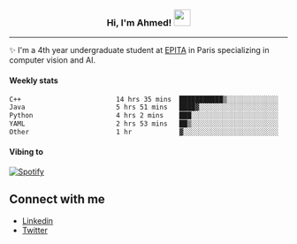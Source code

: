 <!-- Heading -->
<h3 align="center"> Hi, I'm Ahmed! <img src = "https://raw.githubusercontent.com/MartinHeinz/MartinHeinz/master/wave.gif" width = 30px></h3>

<!-- About section -->
---
✨ I'm a 4th year undergraduate student at <a href="https://www.epita.fr/en/">EPITA</a> in Paris specializing in computer vision and AI.

<h4 align ="left"> Weekly stats </h4>

<!--START_SECTION:waka-->

```txt
C++                        14 hrs 35 mins  ███████████▒░░░░░░░░░░░░░   45.32 %
Java                       5 hrs 51 mins   ████▓░░░░░░░░░░░░░░░░░░░░   18.21 %
Python                     4 hrs 2 mins    ███░░░░░░░░░░░░░░░░░░░░░░   12.55 %
YAML                       2 hrs 53 mins   ██▒░░░░░░░░░░░░░░░░░░░░░░   08.98 %
Other                      1 hr            ▓░░░░░░░░░░░░░░░░░░░░░░░░   03.15 %
```

<!--END_SECTION:waka-->

<h4 align ="left">Vibing to</h4>

[![Spotify](https://novatorem-ten-lyart.vercel.app/api/spotify)](https://open.spotify.com/user/31knevkvll66tzc3gqtoi6ngjbre)

<!-- Connect section -->

## Connect with me
  * <a href="https://www.linkedin.com/in/ahmed-hassayoune">Linkedin</a>
  * <a href="https://twitter.com/Ahmedhassaaa">Twitter</a>

<!-- Connect section: END -->
